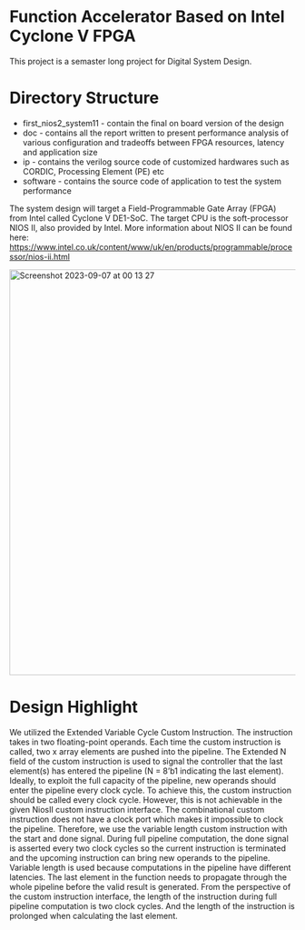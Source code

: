 # Function Accelerator Based on Intel Cyclone V FPGA
This project is a semaster long project for Digital System Design. 
# Directory Structure
* first_nios2_system11 - contain the final on board version of the design
* doc - contains all the report written to present performance analysis of various configuration and tradeoffs between FPGA resources, latency and application size
* ip - contains the verilog source code of customized hardwares such as CORDIC, Processing Element (PE) etc
* software - contains the source code of application to test the system performance

The system design will target a Field-Programmable Gate Array (FPGA) from Intel called Cyclone V DE1-SoC. The target CPU is the soft-processor NIOS II, also provided by Intel. More information about NIOS II can be found here: https://www.intel.co.uk/content/www/uk/en/products/programmable/processor/nios-ii.html

<img width="714" alt="Screenshot 2023-09-07 at 00 13 27" src="https://github.com/justinhuang666666/Function-Accelerator-Based-on-Intel-Cyclone-V-FPGA/assets/106251510/f15cf58f-97ae-41a7-ae95-a3b2a0535048">

# Design Highlight
We utilized the Extended Variable Cycle Custom Instruction. The instruction takes in two floating-point operands. Each time the custom instruction is called, two x array elements are pushed into the pipeline. The Extended N field of the custom instruction is used to signal the controller that the last element(s) has entered the pipeline (N = 8’b1 indicating the last element). Ideally, to exploit the full capacity of the pipeline, new operands should enter the pipeline every clock cycle. To achieve this, the custom instruction should be called every clock cycle. However, this is not achievable in the given NiosII custom instruction interface. The combinational custom instruction does not have a clock port which makes it impossible to clock the pipeline. Therefore, we use the variable length custom instruction with the start and done signal. During full pipeline computation, the done signal is asserted every two clock cycles so the current instruction is terminated and the upcoming instruction can bring new operands to the pipeline. Variable length is used because computations in the pipeline have different latencies. The last element in the function needs to propagate through the whole pipeline before the valid result is generated. From the perspective of the custom instruction interface, the length of the instruction during full pipeline computation is two clock cycles. And the length of the instruction is prolonged when calculating the last element.
